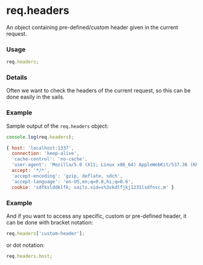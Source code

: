 # req.headers

An object containing pre-defined/custom header given in the current request.

### Usage

```javascript
req.headers;
```

### Details

Often we want to check the headers of the current request, so this can be done easily in the sails.

### Example

Sample output of the `req.headers` object:

```javascript
console.log(req.headers);

{ host: 'localhost:1337',
  connection: 'keep-alive',
  'cache-control': 'no-cache',
  'user-agent': 'Mozilla/5.0 (X11; Linux x86_64) AppleWebKit/537.36 (KHTML, like Gecko) Chrome/41.0.2272.89 Safari/537.36',
  accept: '*/*',
  'accept-encoding': 'gzip, deflate, sdch',
  'accept-language': 'en-US,en;q=0.8,hi;q=0.6',
  cookie: 'sdfkslddklfk; sails.sid=s%3skdlfjkj1231lsdfnsc,m' }
```


### Example

And if you want to access any specific, custom or pre-defined header, it can be done with bracket notation:

```javascript
req.headers['custom-header'];
```

or dot notation:

```javascript
req.headers.host;
```
<docmeta name="displayName" value="req.headers">
<docmeta name="pageType" value="property">
